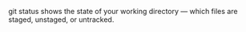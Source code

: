 git status shows the state of your working directory — which files are staged, unstaged, or untracked.
